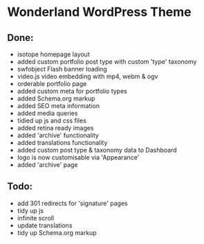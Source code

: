 # Wonderland WordPress Theme

## Done:

* isotope homepage layout
* added custom portfolio post type with custom 'type' taxonomy
* swfobject Flash banner loading
* video.js video embedding with mp4, webm & ogv
* orderable portfolio page
* added custom meta for portfolio types
* added Schema.org markup
* added SEO meta information
* added media queries
* tidied up js and css files
* added retina ready images
* added 'archive' functionality
* added translations functionality
* added custom post type & taxonomy data to Dashboard
* logo is now customisable via 'Appearance'
* added 'archive' page

## Todo:

* add 301 redirects for 'signature' pages
* tidy up js
* infinite scroll
* update translations
* tidy up Schema.org markup
